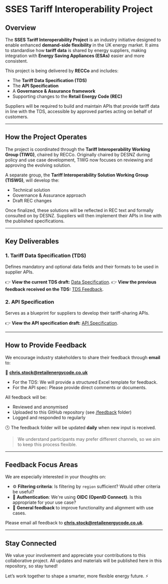 # SSES Tariff Interoperability Project

## Overview

The **SSES Tariff Interoperability Project** is an industry initiative designed to enable enhanced **demand-side flexibility** in the UK energy market. It aims to standardise how **tariff data** is shared by energy suppliers, making integration with **Energy Saving Appliances (ESAs)** easier and more consistent.

This project is being delivered by **RECCo** and includes:
- The **Tariff Data Specification (TDS)**
- The **API Specification**
- A **Governance & Assurance framework**
- Supporting changes to the **Retail Energy Code (REC)**

Suppliers will be required to build and maintain APIs that provide tariff data in line with the TDS, accessible by approved parties acting on behalf of customers.

---

## How the Project Operates

The project is coordinated through the **Tariff Interoperability Working Group (TIWG)**, chaired by RECCo. Originally chaired by DESNZ during policy and use case development, TIWG now focuses on reviewing and approving the evolving solution.

A separate group, the **Tariff Interoperability Solution Working Group (TISWG)**, will develop the:
- Technical solution
- Governance & Assurance approach
- Draft REC changes

Once finalized, these solutions will be reflected in REC text and formally consulted on by DESNZ. Suppliers will then implement their APIs in line with the published specifications.

---

## Key Deliverables

### 1. Tariff Data Specification (TDS)
Defines mandatory and optional data fields and their formats to be used in supplier APIs.

👉 **View the current TDS draft:** [Data Specification](https://view.officeapps.live.com/op/view.aspx?src=https%3A%2F%2Fraw.githubusercontent.com%2FRetail-Energy-Code%2Ftariff-interoperability%2Frefs%2Fheads%2Fmain%2FTariff%2520Data%2520Specification.xlsx&wdOrigin=BROWSELINK).
👉 **View the previous feedback received on the TDS:** [TDS Feedback](https://view.officeapps.live.com/op/view.aspx?src=https%3A%2F%2Fraw.githubusercontent.com%2FRetail-Energy-Code%2Ftariff-interoperability%2Frefs%2Fheads%2Fmain%2Ffeedback%2FFeedback%2520on%2520Tariff%2520Data%2520Specification%2520(TDS).xlsx&wdOrigin=BROWSELINK).

### 2. API Specification
Serves as a blueprint for suppliers to develop their tariff-sharing APIs.

👉 **View the API specification draft:** [API Specification](https://38db35b56c92.edge.eu.portal.konghq.com/apis/api-for-sharing-tariff-data-1-0-0/specifications/84d45b00-df1b-40d4-a322-708590da9549).

---

## How to Provide Feedback

We encourage industry stakeholders to share their feedback through **email** to:

📩 **chris.stock@retailenergycode.co.uk**

- For the TDS: We will provide a structured Excel template for feedback.
- For the API spec: Please provide direct comments or documents.

All feedback will be:
- Reviewed and anonymised
- Uploaded to this GitHub repository (see [/feedback](feedback/) folder)
- Logged and responded to regularly

🕓 The feedback folder will be updated **daily** when new input is received.

> We understand participants may prefer different channels, so we aim to keep this process flexible.

---

## Feedback Focus Areas

We are especially interested in your thoughts on:

- ⚙️ **Filtering criteria**: Is filtering by `region` sufficient? Would other criteria be useful?
- 🔐 **Authentication**: We're using **OIDC (OpenID Connect)**. Is this appropriate for your use case?
- 🧩 **General feedback** to improve functionality and alignment with use cases.

Please email all feedback to **chris.stock@retailenergycode.co.uk**.

---

## Stay Connected

We value your involvement and appreciate your contributions to this collaborative project. All updates and materials will be published here in this repository, so stay tuned!

Let’s work together to shape a smarter, more flexible energy future. ⚡
